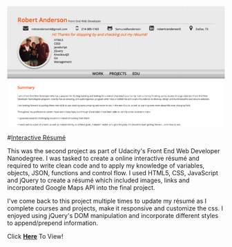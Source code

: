 ![P2 Resume Image](https://github.com/SamuraiRanderson/Resume/blob/master/images/p2.jpg)


#[Interactive Résumé](http://samurairanderson.github.io)

This was the second project as part of Udacity's Front End Web Developer Nanodegree. I was tasked to create a online interactive résumé and required to write clean code and to apply my knowledge of variables, objects, JSON, functions and control flow. I used HTML5, CSS, JavaScript and jQuery to create a résumé which included images, links and incorporated Google Maps API into the final project.

I've come back to this project multiple times to update my résumé as I complete courses and projects, make it responsive and customize the css. I enjoyed using jQuery's DOM manipulation and incorporate different styles to append/prepend information.

Click [**Here**](http://samurairanderson.github.io) To View!
